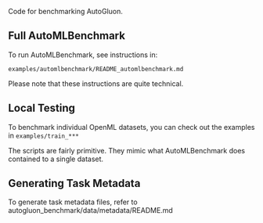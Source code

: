 Code for benchmarking AutoGluon.

## Full AutoMLBenchmark

To run AutoMLBenchmark, see instructions in:

`examples/automlbenchmark/README_automlbenchmark.md`

Please note that these instructions are quite technical.

## Local Testing

To benchmark individual OpenML datasets, you can check out the examples in `examples/train_***`

The scripts are fairly primitive. They mimic what AutoMLBenchmark does contained to a single dataset.

## Generating Task Metadata

To generate task metadata files, refer to autogluon_benchmark/data/metadata/README.md
